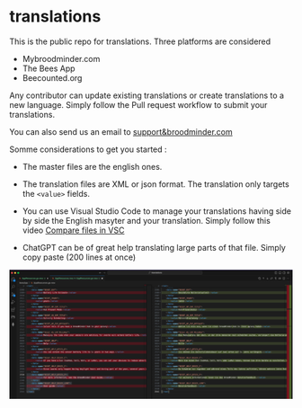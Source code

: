 # translations
This is the public repo for translations. 
Three platforms are considered
- Mybroodminder.com
- The Bees App
- Beecounted.org

Any contributor can update existing translations or create translations to a new language. Simply follow the Pull request workflow to submit your translations.

You can also send us an email to [support&broodminder.com](mailto:support&broodminder.com)


Somme considerations to get you started :

- The master files are the english ones.

- The translation files are XML or json format. The translation only targets the `<value>` fields.

- You can use Visual Studio Code to manage your translations having side by side the English masyter and your translation. Simply follow this video [Compare files in VSC](./assets/compare_files_VSC.mov)

- ChatGPT can be of great help translating large parts of that file. Simply copy paste (200 lines at once)

![comparing files](./assets/translating_to_german.png)